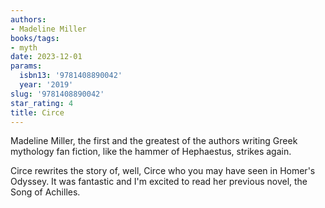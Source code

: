 ```yaml
---
authors:
- Madeline Miller
books/tags:
- myth
date: 2023-12-01
params:
  isbn13: '9781408890042'
  year: '2019'
slug: '9781408890042'
star_rating: 4
title: Circe
---
```


Madeline Miller, the first and the greatest of the authors writing Greek mythology fan fiction, like the hammer of Hephaestus, strikes again.

Circe rewrites the story of, well, Circe who you may have seen in Homer's Odyssey. It was fantastic and I'm excited to read her previous novel, the Song of Achilles.

<!--more-->
